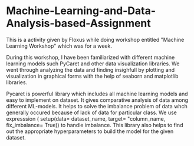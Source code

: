 # Machine-Learning-and-Data-Analysis-based-Assignment
This is a activity given by Floxus while doing workshop entitled "Machine Learning Workshop" which was for a week.

During this workshop, I have been familiarized with different machine learning models such PyCaret and other data visualization libraries. We went through analyzing the data and finding insighfull by plotting and visualization in graphical forms with the help of seaborn and matplotlib libraries.

Pycaret is powerful library which includes all machine learning models and easy to implement on dataset. It gives comparative analysis of data among different ML-models. It helps to solve the imbalance problem of data whch generally occured because of lack of data for particular class. We use expresssion ( setup(data= dataset_name, target= "column_name, fix_imbalance= True)) to handle imbalance. This library also helps to find out the appropriate hyperparameters to build the model for the given dataset.  

